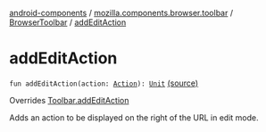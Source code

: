 [android-components](../../index.md) / [mozilla.components.browser.toolbar](../index.md) / [BrowserToolbar](index.md) / [addEditAction](./add-edit-action.md)

# addEditAction

`fun addEditAction(action: `[`Action`](../../mozilla.components.concept.toolbar/-toolbar/-action/index.md)`): `[`Unit`](https://kotlinlang.org/api/latest/jvm/stdlib/kotlin/-unit/index.html) [(source)](https://github.com/mozilla-mobile/android-components/blob/master/components/browser/toolbar/src/main/java/mozilla/components/browser/toolbar/BrowserToolbar.kt#L624)

Overrides [Toolbar.addEditAction](../../mozilla.components.concept.toolbar/-toolbar/add-edit-action.md)

Adds an action to be displayed on the right of the URL in edit mode.


